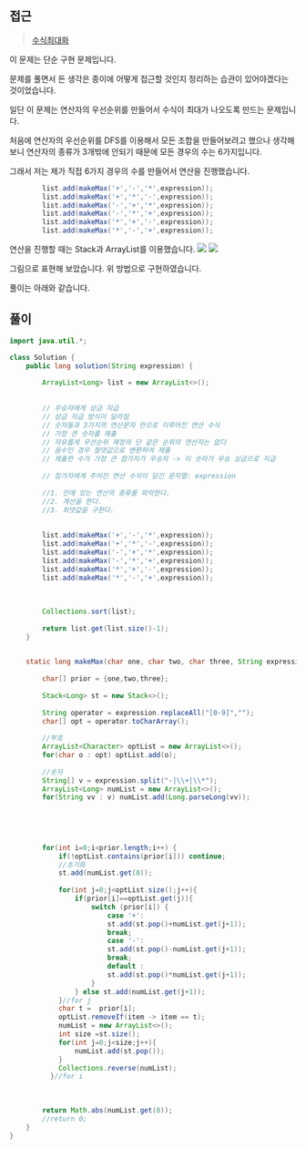 ## 접근
><a href="https://school.programmers.co.kr/learn/courses/30/lessons/67257"> 수식최대화</a>

이 문제는 단순 구현 문제입니다.

문제를 풀면서 든 생각은 종이에 어떻게 접근할 것인지
정리하는 습관이 있어야겠다는 것이었습니다.

일단 이 문제는 연산자의 우선순위를 만들어서
수식이 최대가 나오도록 만드는 문제입니다.

처음에 연산자의 우선순위를 DFS를 이용해서 모든 조합을 만들어보려고 했으나
생각해보니 연산자의 종류가 3개밖에 안되기 때문에
모든 경우의 수는 6가지입니다.

그래서 저는 제가 직접 6가지 경우의 수를 만들어서
연산을 진행했습니다.

```java
        list.add(makeMax('+','-','*',expression));
        list.add(makeMax('+','*','-',expression));
        list.add(makeMax('-','+','*',expression));
        list.add(makeMax('-','*','+',expression));
        list.add(makeMax('*','+','-',expression));
        list.add(makeMax('*','-','+',expression));
```

연산을 진행할 때는 Stack과 ArrayList를 이용했습니다.
![](https://velog.velcdn.com/images/byeolhaha/post/7dc0887c-5337-48f8-a354-e26700dd6f61/image.png)
![](https://velog.velcdn.com/images/byeolhaha/post/a1538d5d-a567-4ad0-b1b6-2a19d221c1d2/image.png)

그림으로 표현해 보았습니다. 
위 방법으로 구현하였습니다.

풀이는 아래와 같습니다.

## 풀이
```java
import java.util.*;

class Solution {
    public long solution(String expression) {
        
        ArrayList<Long> list = new ArrayList<>();
        
        
        // 우승자에게 상금 지급
        // 상금 지급 방식이 달라짐
        // 숫자들과 3가지의 연산문자 만으로 이루어진 연산 수식
        // 가장 큰 숫자를 제출
        // 자유롭게 우선순위 재정의 단 같은 순위의 연산자는 없다
        // 음수인 경우 절댓값으로 변환하여 제출
        // 제출한 수가 가장 큰 참가자가 우승자 -> 이 숫자가 우승 상금으로 지급
        
        // 참가자에게 주어진 연산 수식이 담긴 문자열: expression
        
        //1. 안에 있는 연산의 종류를 파악한다.
        //2. 계산을 한다.
        //3. 최댓값을 구한다.
        
      
        list.add(makeMax('+','-','*',expression));
        list.add(makeMax('+','*','-',expression));
        list.add(makeMax('-','+','*',expression));
        list.add(makeMax('-','*','+',expression));
        list.add(makeMax('*','+','-',expression));
        list.add(makeMax('*','-','+',expression));
        
        
     
        Collections.sort(list);
        
        return list.get(list.size()-1);
    }

    
    static long makeMax(char one, char two, char three, String expression){
        
        char[] prior = {one,two,three};
        
        Stack<Long> st = new Stack<>();
        
        String operator = expression.replaceAll("[0-9]","");
        char[] opt = operator.toCharArray();
        
        //부호
        ArrayList<Character> optList = new ArrayList<>();
        for(char o : opt) optList.add(o);
        
        //숫자
        String[] v = expression.split("-|\\+|\\*");
        ArrayList<Long> numList = new ArrayList<>();
        for(String vv : v) numList.add(Long.parseLong(vv));
       
      

       
        
        for(int i=0;i<prior.length;i++) {
            if(!optList.contains(prior[i])) continue;
            //초기화
            st.add(numList.get(0));
            
            for(int j=0;j<optList.size();j++){
                if(prior[i]==optList.get(j)){
                    switch (prior[i]) {
                        case '+':
                        st.add(st.pop()+numList.get(j+1));
                        break;
                        case '-':
                        st.add(st.pop()-numList.get(j+1));
                        break;
                        default :
                        st.add(st.pop()*numList.get(j+1));
                    }
                } else st.add(numList.get(j+1));         
            }//for j
            char t =  prior[i];
            optList.removeIf(item -> item == t);
            numList = new ArrayList<>();
            int size =st.size();
            for(int j=0;j<size;j++){
                numList.add(st.pop());   
            }
            Collections.reverse(numList); 
          }//for i
          
        
        
        return Math.abs(numList.get(0));
        //return 0;
    }
}
         

```
